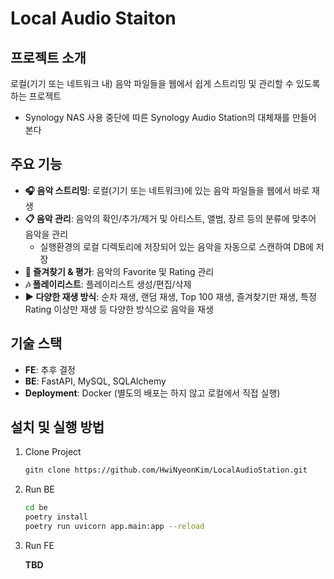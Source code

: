 # Local Audio Staiton

## 프로젝트 소개

로컬(기기 또는 네트워크 내) 음악 파일들을 웹에서 쉽게 스트리밍 및 관리할 수 있도록 하는 프로젝트

- Synology NAS 사용 중단에 따른 Synology Audio Station의 대체재를 만들어 본다

## 주요 기능

- **🎧 음악 스트리밍**: 로컬(기기 또는 네트워크)에 있는 음악 파일들을 웹에서 바로 재생
- **📋 음악 관리**: 음악의 확인/추가/제거 및 아티스트, 앨범, 장르 등의 분류에 맞추어 음악을 관리
    - 실행환경의 로컬 디렉토리에 저장되어 있는 음악을 자동으로 스캔하여 DB에 저장
- **🥰 즐겨찾기 & 평가**: 음악의 Favorite 및 Rating 관리
- **🎶 플레이리스트**: 플레이리스트 생성/편집/삭제
- **▶️ 다양한 재생 방식**: 순차 재생, 랜덤 재생, Top 100 재생, 즐겨찾기만 재생, 특정 Rating 이상만 재생 등 다양한 방식으로 음악을 재생

## 기술 스택

- **FE**: 추후 결정
- **BE**: FastAPI, MySQL, SQLAlchemy
- **Deployment**: Docker (별도의 배포는 하지 않고 로컬에서 직접 실행)

## 설치 및 실행 방법

1. Clone Project

    ```bash
    gitn clone https://github.com/HwiNyeonKim/LocalAudioStation.git
    ```

2. Run BE

    ```bash
    cd be
    poetry install
    poetry run uvicorn app.main:app --reload
    ```

3. Run FE

    **TBD**
